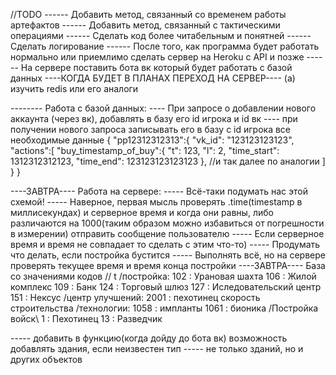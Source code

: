 //TODO
------ Добавить метод, связанный со временем работы артефактов
------ Добавить метод, связанный с тактическими операциями
------ Сделать код более читабельным и понятней
------ Сделать логирование
------ После того, как программа будет работать нормально или приемлимо сделать сервер на Heroku с API и позже
------ На сервере поставить бота вк который будет работать с базой данных 
	----КОГДА БУДЕТ В ПЛАНАХ ПЕРЕХОД НА СЕРВЕР---- (a) изучить redis или его аналоги

-------- Работа с базой данных:
		 ---- При запросе о добавлении нового аккаунта (через вк), добавлять в базу его id игрока и id вк
		 ---- при получении нового запроса записывать его в базу с id игрока все необходимые данные
		 {
			"pp12312312313":{
				"vk_id": "123123123123",
				"actions":[
					"buy_timestamp_of_buy":{
						"t": 123,
						"l": 2,
						"time_start": 1312312312123,
						"time_end": 123123123123123
					},
					//и так далее по аналогии
			]
			}
		 }

----ЗАВТРА---- Работа на сервере:
----- Всё-таки подумать нас этой схемой!
----- Наверное, первая мысль проверять .time(timestamp в миллисекундах) и серверное время и когда они равны, либо различаются 
на 1000(таким образом можно избавиться от погрешности в измерении) отправить сообщение пользователю
----- Если серверное время и время не совпадает то сделать с этим что-то) 
----- Продумать что делать, если постройка бустится
----- Выполнять всё, но на сервере проверять текущее время и время конца постройки
----ЗАВТРА---- База со значениями кодов
// t
/постройка\:
102 : Урановая шахта
106 : Жилой комплекс
109 : Банк
124 : Торговый шлюз
127 : Иследовательский центр
151 : Нексус
/центр улучшений\:
	2001 : пехотинец скорость строительства
/технологии\: 
	1058 : импланты 
	1061 : бионика
/Постройка войск\\
	1 : Пехотинец
	13 : Разведчик

----- добавить в функцию(когда дойду до бота вк) возможность добавлять здания, если неизвестен тип
----- не только зданий, но и других объектов